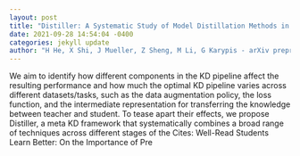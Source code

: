 ```yaml
--- 
layout: post 
title: "Distiller: A Systematic Study of Model Distillation Methods in Natural Language Processing" 
date: 2021-09-28 14:54:04 -0400 
categories: jekyll update 
author: "H He, X Shi, J Mueller, Z Sheng, M Li, G Karypis - arXiv preprint arXiv:2109.11105, 2021" 
--- 
```

We aim to identify how different components in the KD pipeline affect the resulting performance and how much the optimal KD pipeline varies across different datasets/tasks, such as the data augmentation policy, the loss function, and the intermediate representation for transferring the knowledge between teacher and student. To tease apart their effects, we propose Distiller, a meta KD framework that systematically combines a broad range of techniques across different stages of the Cites: Well-Read Students Learn Better: On the Importance of Pre